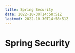 ```yaml
---
title: Spring Security
date: 2022-10-30T14:58:51Z
lastmod: 2022-10-30T14:58:51Z
---
```


# Spring Security

　　‍
